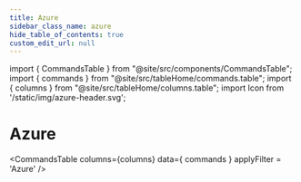 ```yaml
---
title: Azure
sidebar_class_name: azure
hide_table_of_contents: true
custom_edit_url: null
---
```

import { CommandsTable } from "@site/src/components/CommandsTable";
import { commands } from "@site/src/tableHome/commands.table";
import { columns } from "@site/src/tableHome/columns.table";
import Icon from '/static/img/azure-header.svg';

# <Icon/> Azure

<CommandsTable
columns={columns}
data={ commands }
applyFilter = 'Azure'
/>
